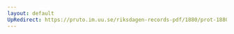 ```yaml
---
layout: default
UpRedirect: https://pruto.im.uu.se/riksdagen-records-pdf/1880/prot-1880--ak--014/prot-1880--ak--014_039.pdf
---
```

